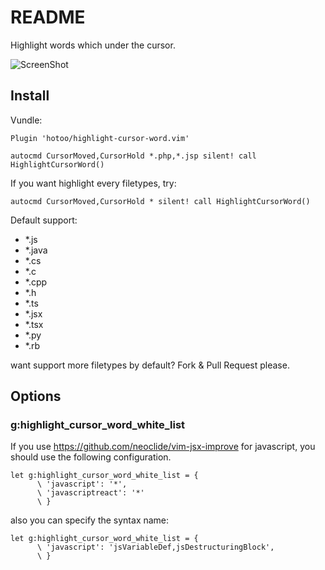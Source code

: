 # README

Highlight words which under the cursor.

![ScreenShot](./screenshot.gif)

## Install

Vundle:

```viml
Plugin 'hotoo/highlight-cursor-word.vim'

autocmd CursorMoved,CursorHold *.php,*.jsp silent! call HighlightCursorWord()
```

If you want highlight every filetypes, try:

```viml
autocmd CursorMoved,CursorHold * silent! call HighlightCursorWord()
```

Default support:

- *.js
- *.java
- *.cs
- *.c
- *.cpp
- *.h
- *.ts
- *.jsx
- *.tsx
- *.py
- *.rb

want support more filetypes by default? Fork & Pull Request please.

## Options

### g:highlight_cursor_word_white_list

If you use https://github.com/neoclide/vim-jsx-improve for javascript, you should
use the following configuration.

```viml
let g:highlight_cursor_word_white_list = {
      \ 'javascript': '*',
      \ 'javascriptreact': '*'
      \ }
```

also you can specify the syntax name:

```viml
let g:highlight_cursor_word_white_list = {
      \ 'javascript': 'jsVariableDef,jsDestructuringBlock',
      \ }
```
